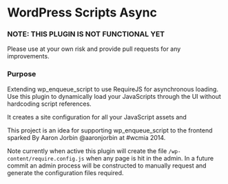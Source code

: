 WordPress Scripts Async
==================

### NOTE: THIS PLUGIN IS NOT FUNCTIONAL YET ###

Please use at your own risk and provide pull requests for any improvements.

### Purpose ###

Extending wp_enqueue_script to use RequireJS for asynchronous loading. Use this plugin to dynamically load your JavaScripts through the UI without hardcoding script references.

It creates a site configuration for all your JavaScript assets and

This project is an idea for supporting wp_enqueue_script to the frontend sparked By Aaron Jorbin @aaronjorbin at #wcmia 2014.

Note currently when active this plugin will create the file `/wp-content/require.config.js` when any page is hit in the admin. In a future commit an admin process will be constructed to manually request and generate the configuration files required.

